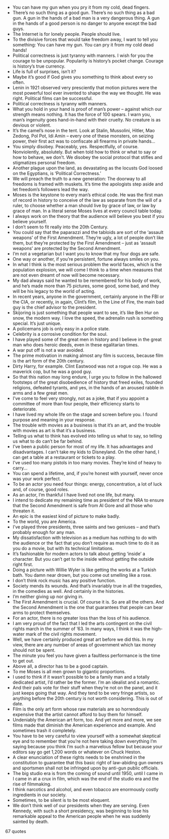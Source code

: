  - You can have my gun when you pry it from my cold, dead fingers.
 - There’s no such thing as a good gun. There’s no such thing as a bad gun. A gun in the hands of a bad man is a very dangerous thing. A gun in the hands of a good person is no danger to anyone except the bad guys.
 - The Internet is for lonely people. People should live.
 - To the divisive forces that would take freedom away, I want to tell you something: You can have my gun. You can pry it from my cold dead hands!
 - Political correctness is just tyranny with manners. I wish for you the courage to be unpopular. Popularity is history’s pocket change. Courage is history’s true currency.
 - Life is full of surprises, isn’t it?
 - Maybe it’s good if God gives you something to think about every so often.
 - Lenin in 1921 observed very presciently that motion pictures were the most powerful tool ever invented to shape the way we thought. He was right. Political films can be successful.
 - Political correctness is tyranny with manners.
 - What you hold in your hand is proof of man’s power – against which our strength means nothing. It has the force of 100 spears. I warn you, man’s ingenuity goes hand-in-hand with their cruelty. No creature is as devious or violent.
 - It’s the camel’s nose in the tent. Look at Stalin, Mussolini, Hitler, Mao Zedong, Pol Pot, Idi Amin – every one of these monsters, on seizing power, their first act was to confiscate all firearms in private hands...
 - You simply disobey. Peaceably, yes. Respectfully, of course. Nonviolently, absolutely. But when told how to think or what to say or how to behave, we don’t. We disobey the social protocol that stifles and stigmatizes personal freedom.
 - Another plague upon the land, as devastating as the locusts God loosed on the Egyptians, is ‘Political Correctness.’
 - We will preach the truth to a new generation: The doorway to all freedoms is framed with muskets. It’s time the apologists step aside and let freedom’s followers lead the way.
 - Moses is the keystone to every man’s ethical code. He was the first man of record in history to conceive of the law as separate from the will of a ruler, to choose whether a man should live by grace of law, or law by grace of man. In a literal sense Moses lives at every council table today.
 - I always work on the theory that the audience will believe you best if you believe yourself.
 - I don’t seem to fit really into the 20th Century.
 - You could say that the paparazzi and the tabloids are sort of the ‘assault weapons’ of the First Amendment. They’re ugly, a lot of people don’t like them, but they’re protected by the First Amendment – just as ‘assault weapons’ are protected by the Second Amendment.
 - I’m not a vegetarian but I want you to know that my four dogs are safe.
 - One way or another, if you’re persistent, fortune always smiles on you.
 - In what I think is the most serious problem the world faces, which is the population explosion, we will come I think to a time when measures that are not even dreamt of now will become necessary.
 - My dad always said he wanted to be remembered for his body of work, and he’s made more than 75 pictures, some good, some bad, and they will be his legacy to the world of acting.
 - In recent years, anyone in the government, certainly anyone in the FBI or the CIA, or recently, in again, Clint’s film, In the Line of Fire, the main bad guy is the chief advisor to the president.
 - Skijoring is just something that people want to see, it’s like Ben Hur on snow, the modern way. I love the speed, the adrenalin rush is something special. It’s just unique.
 - A policemans job is only easy in a police state.
 - Celebrity is a corrosive condition for the soul.
 - I have played some of the great men in history and I believe in the great man who does heroic deeds, even in these egalitarian times.
 - A war put off is not a war avoided.
 - The prime motivation in making almost any film is success, because film is the art form of the 20th century.
 - Dirty Harry, for example. Clint Eastwood was not a rogue cop. He was a maverick cop, but he was a good guy.
 - So that this nation may long endure, I urge you to follow in the hallowed footsteps of the great disobedience of history that freed exiles, founded religions, defeated tyrants, and yes, in the hands of an aroused rabble in arms and a few great men.
 - I’ve come to feel very strongly, not as a joke, that if you appoint a committee of more than four people, their efficiency starts to deteriorate.
 - I have lived my whole life on the stage and screen before you. I found purpose and meaning in your response.
 - The trouble with movies as a business is that it’s an art, and the trouble with movies as art is that it’s a business.
 - Telling us what to think has evolved into telling us what to say, so telling us what to do can’t be far behind.
 - I’ve been a public person for most of my life. It has advantages and disadvantages. I can’t take my kids to Disneyland. On the other hand, I can get a table at a restaurant or tickets to a play.
 - I’ve used too many pistols in too many movies. They’re kind of heavy to carry...
 - You can spend a lifetime, and, if you’re honest with yourself, never once was your work perfect.
 - To be an actor you need four things: energy, concentration, a lot of luck and, of course, good roles.
 - As an actor, I’m thankful I have lived not one life, but many.
 - I intend to dedicate my remaining time as president of the NRA to ensure that the Second Amendment is safe from Al Gore and all those who threaten it.
 - An epic is the easiest kind of picture to make badly.
 - To the world, you are America.
 - I’ve played three presidents, three saints and two geniuses – and that’s probably enough for any man.
 - My dissatisfaction with television as a medium has nothing to do with the audience or the fact that you don’t require as much time to do it as you do a movie, but with its technical limitations.
 - It’s fashionable for modern actors to talk about getting ‘inside’ a character. But you can’t get to the inside without getting the outside right first.
 - Doing a picture with Willie Wyler is like getting the works at a Turkish bath. You damn near drown, but you come out smelling like a rose.
 - I don’t think rock music has any positive function.
 - Society mends its wounds. And that’s invariably true in all the tragedies, in the comedies as well. And certainly in the histories.
 - I’m neither giving up nor giving in.
 - The First Amendment is crucial. Of course it is. So are all the others. And the Second Amendment is the one that guarantees that people can bear arms to protect themselves.
 - For an actor, there is no greater loss than the loss of his audience.
 - I am very proud of the fact that I led the arts contingent on the civil rights march in the summer of ’63. In many ways, I think it was the high-water mark of the civil rights movement.
 - Well, we have certainly produced great art before we did this. In my view, there are any number of areas of government which tax money should not be spent.
 - The minute you feel you have given a faultless performance is the time to get out.
 - Above all, a director has to be a good captain.
 - To me Moses is all men grown to gigantic proportions.
 - I used to think if it wasn’t possible to be a family man and a totally dedicated artist, I’d rather be the former. I’m an idealist and a romantic.
 - And their pals vote for their stuff when they’re not on the panel, and it just keeps going that way. And they tend to be very fringe artists, so anything before the 20th century is not worth considering. This is out of date.
 - Film is the only art form whose raw materials are so horrendously expensive that the artist cannot afford to buy them for himself.
 - Undeniably the American art form, too. And yet more and more, we see films made that diminish the American experience and example. And sometimes trash it completely.
 - You have to be very careful to view yourself with a somewhat skeptical eye and to remember that you’re not here taking down everything I’m saying because you think I’m such a marvelous fellow but because your editors say go get 1,200 words or whatever on Chuck Heston.
 - A clear enunciation of these rights needs to be enshrined in the constitution to guarantee that this basic right of law-abiding gun owners and sportsmen shall not be infringed upon by anti-gun public officials.
 - The big studio era is from the coming of sound until 1950, until I came in I came in at a crux in film, which was the end of the studio era and the rise of filmmaking.
 - I think narcotics and alcohol, and even tobacco are enormously costly ingredients in our society.
 - Sometimes, to be silent is to be most eloquent.
 - We don’t think well of our presidents when they are serving. Even Kennedy, with such a short presidency, was beginning to lose his remarkable appeal to the American people when he was suddenly sainted by death.

67 quotes